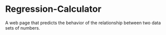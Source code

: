 # Regression-Calculator
A web page that predicts the behavior of the relationship between two data sets of numbers.
